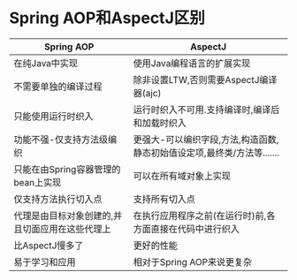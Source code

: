 # Spring AOP和AspectJ区别

|Spring AOP|AspectJ|
|-|-|
|在纯Java中实现|使用Java编程语言的扩展实现|
|不需要单独的编译过程|除非设置LTW,否则需要AspectJ编译器(ajc)|
|只能使用运行时织入|运行时织入不可用.支持编译时,编译后和加载时织入|
|功能不强-仅支持方法级编织|更强大-可以编织字段,方法,构造函数,静态初始值设定项,最终类/方法等.......|
|只能在由Spring容器管理的bean上实现|可以在所有域对象上实现|
|仅支持方法执行切入点|支持所有切入点|
|代理是由目标对象创建的,并且切面应用在这些代理上|在执行应用程序之前(在运行时)前,各方面直接在代码中进行织入|
|比AspectJ慢多了|更好的性能|
|易于学习和应用|相对于Spring AOP来说更复杂|
